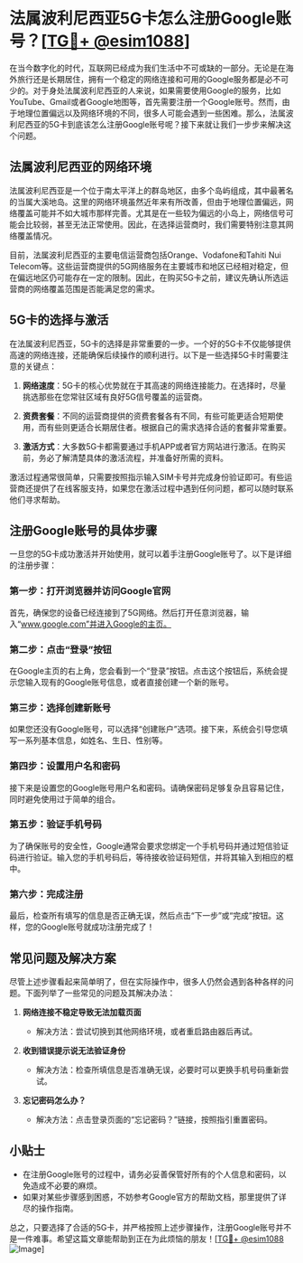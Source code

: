 # 法属波利尼西亚5G卡怎么注册Google账号？[[TG💪+ @esim1088](https://t.me/s/esim1088)]

在当今数字化的时代，互联网已经成为我们生活中不可或缺的一部分。无论是在海外旅行还是长期居住，拥有一个稳定的网络连接和可用的Google服务都是必不可少的。对于身处法属波利尼西亚的人来说，如果需要使用Google的服务，比如YouTube、Gmail或者Google地图等，首先需要注册一个Google账号。然而，由于地理位置偏远以及网络环境的不同，很多人可能会遇到一些困难。那么，法属波利尼西亚的5G卡到底该怎么注册Google账号呢？接下来就让我们一步步来解决这个问题。

## 法属波利尼西亚的网络环境

法属波利尼西亚是一个位于南太平洋上的群岛地区，由多个岛屿组成，其中最著名的当属大溪地岛。这里的网络环境虽然近年来有所改善，但由于地理位置偏远，网络覆盖可能并不如大城市那样完善。尤其是在一些较为偏远的小岛上，网络信号可能会比较弱，甚至无法正常使用。因此，在选择运营商时，我们需要特别注意其网络覆盖情况。

目前，法属波利尼西亚的主要电信运营商包括Orange、Vodafone和Tahiti Nui Telecom等。这些运营商提供的5G网络服务在主要城市和地区已经相对稳定，但在偏远地区仍可能存在一定的限制。因此，在购买5G卡之前，建议先确认所选运营商的网络覆盖范围是否能满足您的需求。

## 5G卡的选择与激活

在法属波利尼西亚，5G卡的选择是非常重要的一步。一个好的5G卡不仅能够提供高速的网络连接，还能确保后续操作的顺利进行。以下是一些选择5G卡时需要注意的关键点：

1. **网络速度**：5G卡的核心优势就在于其高速的网络连接能力。在选择时，尽量挑选那些在您常驻区域有良好5G信号覆盖的运营商。
   
2. **资费套餐**：不同的运营商提供的资费套餐各有不同，有些可能更适合短期使用，而有些则更适合长期居住者。根据自己的需求选择合适的套餐非常重要。

3. **激活方式**：大多数5G卡都需要通过手机APP或者官方网站进行激活。在购买前，务必了解清楚具体的激活流程，并准备好所需的资料。

激活过程通常很简单，只需要按照指示输入SIM卡号并完成身份验证即可。有些运营商还提供了在线客服支持，如果您在激活过程中遇到任何问题，都可以随时联系他们寻求帮助。

## 注册Google账号的具体步骤

一旦您的5G卡成功激活并开始使用，就可以着手注册Google账号了。以下是详细的注册步骤：

### 第一步：打开浏览器并访问Google官网

首先，确保您的设备已经连接到了5G网络。然后打开任意浏览器，输入“www.google.com”并进入Google的主页。

### 第二步：点击“登录”按钮

在Google主页的右上角，您会看到一个“登录”按钮。点击这个按钮后，系统会提示您输入现有的Google账号信息，或者直接创建一个新的账号。

### 第三步：选择创建新账号

如果您还没有Google账号，可以选择“创建账户”选项。接下来，系统会引导您填写一系列基本信息，如姓名、生日、性别等。

### 第四步：设置用户名和密码

接下来是设置您的Google账号用户名和密码。请确保密码足够复杂且容易记住，同时避免使用过于简单的组合。

### 第五步：验证手机号码

为了确保账号的安全性，Google通常会要求您绑定一个手机号码并通过短信验证码进行验证。输入您的手机号码后，等待接收验证码短信，并将其输入到相应的框中。

### 第六步：完成注册

最后，检查所有填写的信息是否正确无误，然后点击“下一步”或“完成”按钮。这样，您的Google账号就成功注册完成了！

## 常见问题及解决方案

尽管上述步骤看起来简单明了，但在实际操作中，很多人仍然会遇到各种各样的问题。下面列举了一些常见的问题及其解决办法：

1. **网络连接不稳定导致无法加载页面**
   - 解决方法：尝试切换到其他网络环境，或者重启路由器后再试。

2. **收到错误提示说无法验证身份**
   - 解决方法：检查所填信息是否准确无误，必要时可以更换手机号码重新尝试。

3. **忘记密码怎么办？**
   - 解决方法：点击登录页面的“忘记密码？”链接，按照指引重置密码。

## 小贴士

- 在注册Google账号的过程中，请务必妥善保管好所有的个人信息和密码，以免造成不必要的麻烦。
- 如果对某些步骤感到困惑，不妨参考Google官方的帮助文档，那里提供了详尽的操作指南。

总之，只要选择了合适的5G卡，并严格按照上述步骤操作，注册Google账号并不是一件难事。希望这篇文章能帮助到正在为此烦恼的朋友！[[TG💪+ @esim1088](https://t.me/s/esim1088) ![Image](https://i.postimg.cc/4NQfJmqS/Snipaste-2025-05-13-00-14-12.png)]